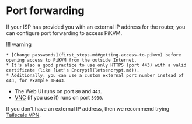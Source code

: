 # Port forwarding

If your ISP has provided you with an external IP address for the router, you can configure port forwarding to access PiKVM.

!!! warning

    * [Change passwords](first_steps.md#getting-access-to-pikvm) before opening access to PiKVM from the outside Internet.
    * It's also a good practice to use only HTTPS (port 443) with a valid certificate (like [Let's Encrypt](letsencrypt.md)).
	* Additionally, you can use a custom external port number instead of 443, for example 18443.

* The Web UI runs on port `80` and `443`.
* [VNC](vnc.md) (if you use it) runs on port `5900`.

If you don't have an external IP address, then we recommend trying [Tailscale VPN](tailscale.md).
